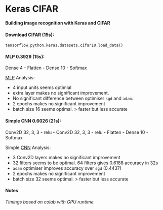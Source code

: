 # Keras CIFAR

**Building image recognition with Keras and CIFAR**

#### Download CIFAR (15s):   
`tensorflow.python.keras.datasets.cifar10.load_data()`

#### MLP 0.3929 (15s):   
Dense 4 - Flatten - Dense 10 - Softmax

[MLP](https://github.com/EN10/KerasCIFAR/blob/master/example/mlp.py) Analysis:

* 4 input units seems optimial
* extra layer makes no significant improvement.
* No significant difference between optimiser `sgd` and `adam`.
* 2 epochs makes no significant improvement
* batch size 16 seems optimal. > faster but less accurate

#### Simple CNN 0.6026 (21s):   
Conv2D 32, 3, 3 - relu - Conv2D 32, 3, 3 - relu - Flatten - Dense 10 - Softmax

Simple [CNN](https://github.com/EN10/KerasCIFAR/blob/master/example/cnn.py) Analysis:

* 3 Conv2D layers makes no significant improvement 
* 32 filters seems to be optimal. 64 filters gives 0.6188 accuracy in 32s
* `adam` optimiser improves accuracy over `sgd` (0.4437)
* 2 epochs makes no significant improvement
* batch size 32 seems optimal. > faster but less accurate

#### Notes

*Timings based on colab with GPU runtime.*